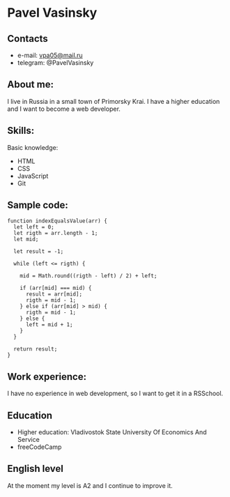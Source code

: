 # Pavel Vasinsky
## Contacts
* e-mail: vpa05@mail.ru
* telegram: @PavelVasinsky

## About me:
I live in Russia in a small town of Primorsky Krai. I have a higher education and I want to become a web developer.

## Skills:
Basic knowledge:
- HTML
- CSS
- JavaScript
- Git

## Sample code:
````
function indexEqualsValue(arr) {
  let left = 0;
  let rigth = arr.length - 1;
  let mid;

  let result = -1;

  while (left <= rigth) {

    mid = Math.round((rigth - left) / 2) + left;

    if (arr[mid] === mid) {
      result = arr[mid];
      rigth = mid - 1;
    } else if (arr[mid] > mid) {
      rigth = mid - 1;
    } else {
      left = mid + 1;
    }
  }
  
  return result;
}
````
## Work experience:
I have no experience in web development, so I want to get it in a RSSchool.

## Education
- Higher education: Vladivostok State University Of Economics And Service
- freeCodeCamp

## English level
At the moment my level is A2 and I continue to improve it.